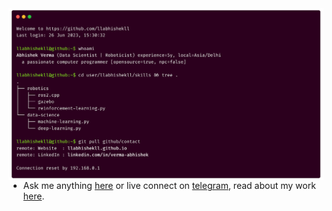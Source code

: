 <img src=".assets/carbon-dark-semi.png" alt="carbon" align="left" />

- Ask me anything [here](https://github.com/llabhishekll/llabhishekll/issues) or live connect on [telegram](), read about my work [here](https://llabhishekll.github.io).
